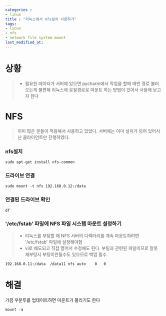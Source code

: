 ```yaml
---
categories : 
- linux
title : "리눅스에서 nfs설치 사용하기"
tags:
- linux
- nfs
- network file system mount
last_modified_at:
---
```


# 상황
> - 필요한 데이터가 서버에 있으면 pycharm에서 작업을 할때 매번 경로 불러오는게 불편해 리눅스에 로컬경로로 마운트 하는 방법이 있어서 사용해 보고자 한다

# NFS
> 이미 많은 분들이 적용해서 사용하고 있었다. 서버에는 이미 설치가 되어 있어서 난 클라이언트만 진행하였다.


### nfs설치
``` shell
sudo apt-get install nfs-common
```
### 드라이브 연결
``` shell
sudo mount -t nfs 192.168.0.12:/data
```
### 연결된 드라이브 확인
``` shell
df
```

### '/etc/fstab' 파일에 NFS 파일 시스템 마운트 설정하기
> - 리눅스를 부팅할 때 NFS 서버의 디렉터리를 계속 마운트하려면 '/etc/fstab' 파일에 설정해야함
> - vi로 해도되고 직접 열어서 수정해도 된다. 부팅과 관련된 파일이므로 잘못 재부팅시 부팅이안될수도 있으므로 백업 필수.

``` shell
192.168.0.11:/data	/data11	nfs	auto	0	0
```

# 해결

가끔 우분투를 업데이트하면 마운트가 풀리기도 한다 
```shell
mount -a
```

